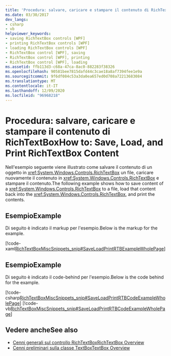 ```yaml
---
title: 'Procedura: salvare, caricare e stampare il contenuto di RichTextBox'
ms.date: 03/30/2017
dev_langs:
- csharp
- vb
helpviewer_keywords:
- saving RichTextBox controls [WPF]
- printing RichTextBox controls [WPF]
- loading RichTextBox controls [WPF]
- RichTextBox control [WPF], saving
- RichTextBox control [WPF], printing
- RichTextBox control [WPF], loading
ms.assetid: ffb113d3-c68a-47ca-8ac0-882283f38326
ms.openlocfilehash: 90581bee7815dafd44c3cae18a8af7394fee1e9a
ms.sourcegitcommit: 9f6df084c53a3da0ea657ed0d708a72213683084
ms.translationtype: MT
ms.contentlocale: it-IT
ms.lasthandoff: 12/09/2020
ms.locfileid: "96968218"
---
```

# <a name="how-to-save-load-and-print-richtextbox-content"></a><span data-ttu-id="faa54-102">Procedura: salvare, caricare e stampare il contenuto di RichTextBox</span><span class="sxs-lookup"><span data-stu-id="faa54-102">How to: Save, Load, and Print RichTextBox Content</span></span>
<span data-ttu-id="faa54-103">Nell'esempio seguente viene illustrato come salvare il contenuto di un oggetto in <xref:System.Windows.Controls.RichTextBox> un file, caricare nuovamente il contenuto in <xref:System.Windows.Controls.RichTextBox> e stampare il contenuto.</span><span class="sxs-lookup"><span data-stu-id="faa54-103">The following example shows how to save content of a <xref:System.Windows.Controls.RichTextBox> to a file, load that content back into the <xref:System.Windows.Controls.RichTextBox>, and print the contents.</span></span>  
  
## <a name="example"></a><span data-ttu-id="faa54-104">Esempio</span><span class="sxs-lookup"><span data-stu-id="faa54-104">Example</span></span>  
 <span data-ttu-id="faa54-105">Di seguito è indicato il markup per l'esempio.</span><span class="sxs-lookup"><span data-stu-id="faa54-105">Below is the markup for the example.</span></span>  
  
 [!code-xaml[RichTextBoxMiscSnippets_snip#SaveLoadPrintRTBExampleWholePage](~/samples/snippets/csharp/VS_Snippets_Wpf/RichTextBoxMiscSnippets_snip/CSharp/SaveLoadPrintRTB.xaml#saveloadprintrtbexamplewholepage)]  
  
## <a name="example"></a><span data-ttu-id="faa54-106">Esempio</span><span class="sxs-lookup"><span data-stu-id="faa54-106">Example</span></span>  
 <span data-ttu-id="faa54-107">Di seguito è indicato il code-behind per l'esempio.</span><span class="sxs-lookup"><span data-stu-id="faa54-107">Below is the code behind for the example.</span></span>  
  
 [!code-csharp[RichTextBoxMiscSnippets_snip#SaveLoadPrintRTBCodeExampleWholePage](~/samples/snippets/csharp/VS_Snippets_Wpf/RichTextBoxMiscSnippets_snip/CSharp/SaveLoadPrintRTB.xaml.cs#saveloadprintrtbcodeexamplewholepage)]
 [!code-vb[RichTextBoxMiscSnippets_snip#SaveLoadPrintRTBCodeExampleWholePage](~/samples/snippets/visualbasic/VS_Snippets_Wpf/RichTextBoxMiscSnippets_snip/VisualBasic/SaveLoadPrintRTB.xaml.vb#saveloadprintrtbcodeexamplewholepage)]  
  
## <a name="see-also"></a><span data-ttu-id="faa54-108">Vedere anche</span><span class="sxs-lookup"><span data-stu-id="faa54-108">See also</span></span>

- [<span data-ttu-id="faa54-109">Cenni generali sul controllo RichTextBox</span><span class="sxs-lookup"><span data-stu-id="faa54-109">RichTextBox Overview</span></span>](richtextbox-overview.md)
- [<span data-ttu-id="faa54-110">Cenni preliminari sulla classe TextBox</span><span class="sxs-lookup"><span data-stu-id="faa54-110">TextBox Overview</span></span>](textbox-overview.md)
